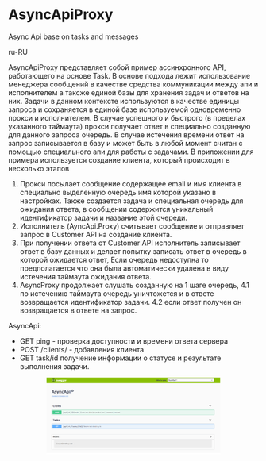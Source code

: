 # AsyncApiProxy
Async Api base on tasks and messages

ru-RU

AsyncApiProxy представляет собой пример ассинхронного API, работающего на основе Task. В основе подхода лежит использование менеджера сообщений в качестве средства коммуникации между апи и исполнителем а таксже единой базы для хранения задач и ответов на них. 
Задачи в данном контексте используются в качестве единицы запроса и сохраняется в единой базе используемой одновременно прокси и исполнителем.
В случае успешного и быстрого (в пределах указанного таймаута) прокси получает ответ в специально созданную для данного запроса очередь.
В случае истечения времени ответ на запрос записывается в базу и может быть в любой момент считан с помощью специального апи для работы с задачами.
В приложении для примера используется создание клиента, который происходит в несколько этапов
1. Прокси посылает сообщение содержащее email и имя клиента в специально выделенную очередь имя которой указано в настройках. Также создается задача и специальная очередь для ожидания ответа, в сообщении содержится уникальный идентификатор задачи и название этой очереди.
2. Исполнитель (AyncApi.Proxy) считывает сообщение и отправляет запрос в Customer API на создание клиента.
3. При получении ответа от Customer API исполнитель записывает ответ в базу данных и делает попытку записать ответ в очередь в которой ожидается ответ, Если очередь недоступна то предполагается что она была автоматически удалена в виду истечения таймаута ожидания ответа.
4. AsyncProxy продолжает слушать созданную на 1 шаге очередь, 
4.1 по истечению таймаута очередь уничтожется и в ответе возвращается идентификатор задачи.
4.2 если ответ получен он возвращается в ответе на запрос.

AsyncApi:
- GET ping - проверка доступности и времени ответа сервера
- POST /clients/ - добавления клиента
- GET task/id получение информации о статусе и результате выполнения задачи.

<p align="center">
  <img src="https://github.com/tumanina/AsyncApiProxy/blob/master/AsyncApiProxy_swagger.png" width="350" title="API">
</p>
